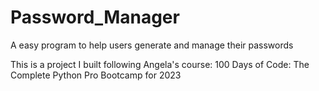 # Password_Manager
A easy program to help users generate and manage their passwords


This is a project I built following Angela's course: 100 Days of Code: The Complete Python Pro Bootcamp for 2023

